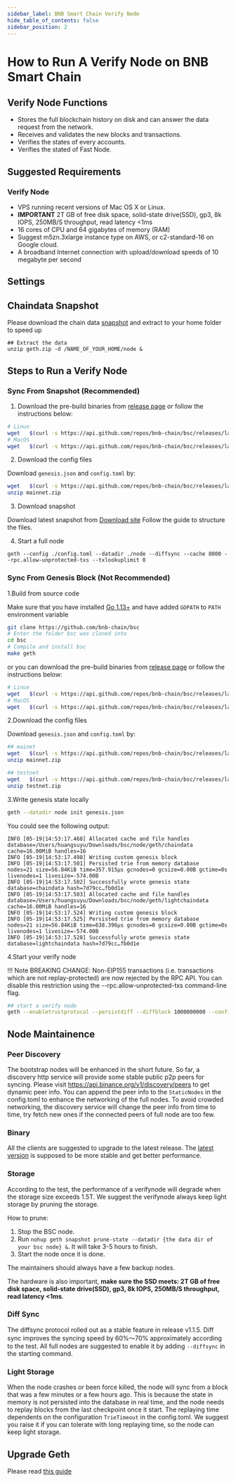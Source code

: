 ```yaml
---
sidebar_label: BNB Smart Chain Verify Node
hide_table_of_contents: false
sidebar_position: 2
---
```

# How to Run A Verify Node on BNB Smart Chain

## Verify Node Functions

* Stores the full blockchain history on disk and can answer the data request from the network.
* Receives and validates the new blocks and transactions.
* Verifies the states of every accounts.
* Verifies the stated of Fast Node.

## Suggested Requirements

### Verify Node
- VPS running recent versions of Mac OS X or Linux.
- **IMPORTANT** 2T GB of free disk space, solid-state drive(SSD), gp3, 8k IOPS, 250MB/S throughput, read latency <1ms
- 16 cores of CPU and 64 gigabytes of memory (RAM)
- Suggest m5zn.3xlarge instance type on AWS, or c2-standard-16 on Google cloud.
- A broadband Internet connection with upload/download speeds of 10 megabyte per second

## Settings

## Chaindata Snapshot

Please download the chain data [snapshot](./snapshot) and extract to your home folder to speed up

```
## Extract the data
unzip geth.zip -d /NAME_OF_YOUR_HOME/node &
```
## Steps to Run a Verify Node

### Sync From Snapshot (Recommended)

1. Download the pre-build binaries from [release page](https://github.com/bnb-chain/bsc/releases/latest) or follow the instructions below:

```bash
# Linux
wget   $(curl -s https://api.github.com/repos/bnb-chain/bsc/releases/latest |grep browser_ |grep geth_linux |cut -d\" -f4)
# MacOS
wget   $(curl -s https://api.github.com/repos/bnb-chain/bsc/releases/latest |grep browser_ |grep geth_mac |cut -d\" -f4)
```

2. Download the config files

Download `genesis.json` and `config.toml` by:

```bash
wget   $(curl -s https://api.github.com/repos/bnb-chain/bsc/releases/latest |grep browser_ |grep mainnet |cut -d\" -f4)
unzip mainnet.zip
```

3. Download snapshot

Download latest snapshot from [Download site](https://github.com/bnb-chain/bsc-snapshots)
Follow the guide to structure the files.

4. Start a full node
```
geth --config ./config.toml --datadir ./node --diffsync --cache 8000 --rpc.allow-unprotected-txs --txlookuplimit 0
```

### Sync From Genesis Block (Not Recommended)

1.Build from source code

Make sure that you have installed [Go 1.13+](https://golang.org/doc/install) and have added `GOPATH` to `PATH` environment variable

```bash
git clone https://github.com/bnb-chain/bsc
# Enter the folder bsc was cloned into
cd bsc
# Compile and install bsc
make geth
```

or you can download the pre-build binaries from [release page](https://github.com/bnb-chain/bsc/releases/latest) or follow the instructions below:

```bash
# Linux
wget   $(curl -s https://api.github.com/repos/bnb-chain/bsc/releases/latest |grep browser_ |grep geth_linux |cut -d\" -f4)
# MacOS
wget   $(curl -s https://api.github.com/repos/bnb-chain/bsc/releases/latest |grep browser_ |grep geth_mac |cut -d\" -f4)
```

2.Download the config files

Download `genesis.json` and `config.toml` by:

```bash
## mainet
wget   $(curl -s https://api.github.com/repos/bnb-chain/bsc/releases/latest |grep browser_ |grep mainnet |cut -d\" -f4)
unzip mainnet.zip

## testnet
wget   $(curl -s https://api.github.com/repos/bnb-chain/bsc/releases/latest |grep browser_ |grep testnet |cut -d\" -f4)
unzip testnet.zip
```

3.Write genesis state locally

```bash
geth --datadir node init genesis.json
```

You could see the following output:

```
INFO [05-19|14:53:17.468] Allocated cache and file handles         database=/Users/huangsuyu/Downloads/bsc/node/geth/chaindata cache=16.00MiB handles=16
INFO [05-19|14:53:17.498] Writing custom genesis block
INFO [05-19|14:53:17.501] Persisted trie from memory database      nodes=21 size=56.84KiB time=357.915µs gcnodes=0 gcsize=0.00B gctime=0s livenodes=1 livesize=-574.00B
INFO [05-19|14:53:17.502] Successfully wrote genesis state         database=chaindata hash=7d79cc…fb0d1e
INFO [05-19|14:53:17.503] Allocated cache and file handles         database=/Users/huangsuyu/Downloads/bsc/node/geth/lightchaindata cache=16.00MiB handles=16
INFO [05-19|14:53:17.524] Writing custom genesis block
INFO [05-19|14:53:17.525] Persisted trie from memory database      nodes=21 size=56.84KiB time=638.396µs gcnodes=0 gcsize=0.00B gctime=0s livenodes=1 livesize=-574.00B
INFO [05-19|14:53:17.528] Successfully wrote genesis state         database=lightchaindata hash=7d79cc…fb0d1e
```

4.Start your verify node


!!! Note
    BREAKING CHANGE: Non-EIP155 transactions (i.e. transactions which are not replay-protected) are now rejected by the RPC API. You can disable this restriction using the --rpc.allow-unprotected-txs command-line flag.

```bash
## start a verify node
geth --enabletrustprotocol --persistdiff --diffblock 1000000000 --config ./config.toml --datadir ./node --cache 8000 --rpc.allow-unprotected-txs --txlookuplimit 0
```

## Node Maintainence

### Peer Discovery
The bootstrap nodes will be enhanced in the short future. So far, a discovery http service will provide some stable public p2p peers for syncing. Please visit https://api.binance.org/v1/discovery/peers to get dynamic peer info. You can append the peer info to the `StaticNodes` in the config.toml to enhance the networking of the full nodes. To avoid crowded networking, the discovery service will change the peer info from time to time, try fetch new ones if the connected peers of full node are too few.

### Binary
All the clients are suggested to upgrade to the latest release. The [latest version](https://github.com/bnb-chain/bsc/releases/latest) is supposed to be more stable and get better performance.

### Storage
According to the test, the performance of a verifynode will degrade when the storage size exceeds 1.5T. We suggest the verifynode always keep light storage by pruning the storage. 

How to prune:

1. Stop the BSC node.
2. Run `nohup geth snapshot prune-state --datadir {the data dir of your bsc node} &`. It will take 3-5 hours to finish.
3. Start the node once it is done.

The maintainers should always have a few backup nodes.

The hardware is also important, **make sure the SSD meets: 2T GB of free disk space, solid-state drive(SSD), gp3, 8k IOPS, 250MB/S throughput, read latency <1ms**.

### Diff Sync
The diffsync protocol rolled out as a stable feature in release v1.1.5. Diff sync improves the syncing speed by 60%～70% approximately according to the test. All full nodes are suggested to enable it by adding `--diffsync` in the starting command.  

### Light Storage
When the node crashes or been force killed, the node will sync from a block that was a few minutes or a few hours ago. This is because the state in memory is not persisted into the database in real time, and the node needs to replay blocks from the last checkpoint once it start. The replaying time dependents on the configuration `TrieTimeout` in the config.toml.  We suggest you raise it if you can tolerate with long replaying time, so the node can keep light storage.

## Upgrade Geth

Please read [this guide](./upgrade-fullnode.md)

